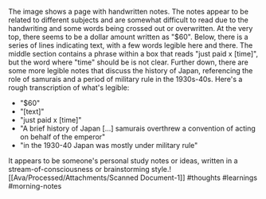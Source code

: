 The image shows a page with handwritten notes. The notes appear to be related to different subjects and are somewhat difficult to read due to the handwriting and some words being crossed out or overwritten. At the very top, there seems to be a dollar amount written as "$60". Below, there is a series of lines indicating text, with a few words legible here and there. The middle section contains a phrase within a box that reads "just paid x [time]", but the word where "time" should be is not clear. Further down, there are some more legible notes that discuss the history of Japan, referencing the role of samurais and a period of military rule in the 1930s-40s. Here's a rough transcription of what's legible:

- "$60"
- "[text]"
- "just paid x [time]"
- "A brief history of Japan [...] samurais overthrew a convention of acting on behalf of the emperor"
- "in the 1930-40 Japan was mostly under military rule"

It appears to be someone's personal study notes or ideas, written in a stream-of-consciousness or brainstorming style.![[Ava/Processed/Attachments/Scanned Document-1]]
#thoughts #learnings #morning-notes